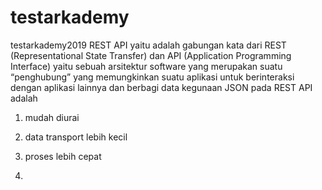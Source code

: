 # testarkademy
testarkademy2019
REST API yaitu adalah gabungan kata dari REST (Representational State Transfer) dan API (Application Programming Interface) yaitu sebuah arsitektur software yang merupakan suatu “penghubung” yang memungkinkan suatu aplikasi untuk berinteraksi dengan aplikasi lainnya dan berbagi data 
kegunaan JSON pada REST API adalah 
1. mudah diurai 
2. data transport lebih kecil
3. proses lebih cepat 

1. 
